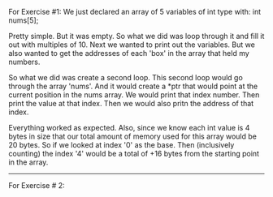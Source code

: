 For Exercise #1:
We just declared an array of 5 variables of int type with:
int nums[5];

Pretty simple. But it was empty. So what we did was loop through it and fill it out with multiples of 10. 
Next we wanted to print out the variables. But we also wanted to get the addresses of each 'box' in the array that held my numbers.

So what we did was create a second loop. This second loop would go through the array 'nums'. And it would create a *ptr that would point at the current position in the nums array. We would print that index number. Then print the value at that index. Then we would also pritn the address of that index.

Everything worked as expected. Also, since we know each int value is 4 bytes in size that our total amount of memory used for this array would be 20 bytes. 
So if we looked at index '0' as the base. Then (inclusively counting) the index '4' would be a total of +16 bytes from the starting point in the array.


---

For Exercise # 2:

